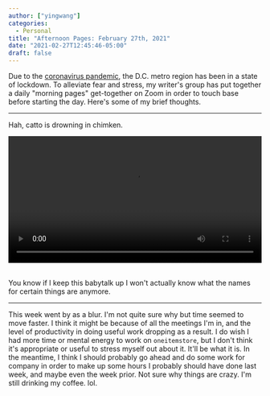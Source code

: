 ```yaml
---
author: ["yingwang"]
categories:
  - Personal
title: "Afternoon Pages: February 27th, 2021"
date: "2021-02-27T12:45:46-05:00"
draft: false
---
```


Due to the [coronavirus
pandemic](https://en.wikipedia.org/wiki/2019-20_coronavirus_pandemic), the D.C.
metro region has been in a state of lockdown. To alleviate fear and stress, my
writer's group has put together a daily "morning pages" get-together on Zoom in
order to touch base before starting the day. Here's some of my brief thoughts.

__________

Hah, catto is drowning in chimken.

<!-- https://stackoverflow.com/a/26276254 -->
<video style="width: 100%; width: -moz-available; width: -webkit-fill-available; width: fill-available; max-width: 100%;" controls>
    <source src="/video/posts/2021/02/27/afternoon_pages.mp4" type="video/mp4">
    Your browser does not support HTML5 video.
</video>
<br/>
<br/>

You know if I keep this babytalk up I won't actually know what the names for
certain things are anymore.

__________

This week went by as a blur. I'm not quite sure why but time seemed to move
faster. I think it might be because of all the meetings I'm in, and the level of
productivity in doing useful work dropping as a result. I do wish I had more
time or mental energy to work on `oneitemstore`, but I don't think it's
appropriate or useful to stress myself out about it. It'll be what it is. In the
meantime, I think I should probably go ahead and do some work for company in
order to make up some hours I probably should have done last week, and maybe
even the week prior. Not sure why things are crazy. I'm still drinking my
coffee. lol.
